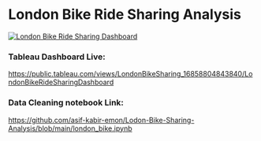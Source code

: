 # London Bike Ride Sharing Analysis


<div class='tableauPlaceholder' id='viz1686750484220' style='position: relative'><noscript><a href='#'><img alt='London Bike Ride Sharing Dashboard ' src='https:&#47;&#47;public.tableau.com&#47;static&#47;images&#47;Lo&#47;LondonBikeSharing_16858804843840&#47;LondonBikeRideSharingDashboard&#47;1_rss.png' style='border: none' /></a></noscript><object class='tableauViz'  style='display:none;'><param name='host_url' value='https%3A%2F%2Fpublic.tableau.com%2F' /> <param name='embed_code_version' value='3' /> <param name='site_root' value='' /><param name='name' value='LondonBikeSharing_16858804843840&#47;LondonBikeRideSharingDashboard' /><param name='tabs' value='no' /><param name='toolbar' value='yes' /><param name='static_image' value='https:&#47;&#47;public.tableau.com&#47;static&#47;images&#47;Lo&#47;LondonBikeSharing_16858804843840&#47;LondonBikeRideSharingDashboard&#47;1.png' /> <param name='animate_transition' value='yes' /><param name='display_static_image' value='yes' /><param name='display_spinner' value='yes' /><param name='display_overlay' value='yes' /><param name='display_count' value='yes' /><param name='language' value='en-GB' /><param name='filter' value='publish=yes' /></object></div>

### Tableau Dashboard Live: 
https://public.tableau.com/views/LondonBikeSharing_16858804843840/LondonBikeRideSharingDashboard

### Data Cleaning notebook Link: 
https://github.com/asif-kabir-emon/Lodon-Bike-Sharing-Analysis/blob/main/london_bike.ipynb
